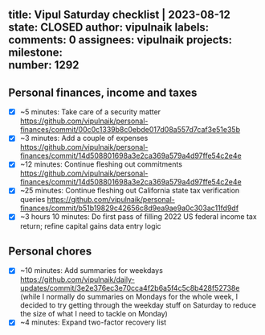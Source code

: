 title:	Vipul Saturday checklist | 2023-08-12
state:	CLOSED
author:	vipulnaik
labels:	
comments:	0
assignees:	vipulnaik
projects:	
milestone:	
number:	1292
--
## Personal finances, income and taxes

- [x] ~5 minutes: Take care of a security matter https://github.com/vipulnaik/personal-finances/commit/00c0c1339b8c0ebde017d08a557d7caf3e51e35b
- [x] ~3 minutes: Add a couple of expenses https://github.com/vipulnaik/personal-finances/commit/14d508801698a3e2ca369a579a4d97ffe54c2e4e
- [x] ~12 minutes: Continue fleshing out commitments https://github.com/vipulnaik/personal-finances/commit/14d508801698a3e2ca369a579a4d97ffe54c2e4e
- [x] ~25 minutes: Continue fleshing out California state tax verification queries https://github.com/vipulnaik/personal-finances/commit/b51b19829c42656c8d9ea9ae9a0c303ac11fd9df
- [x] ~3 hours 10 minutes: Do first pass of filling 2022 US federal income tax return; refine capital gains data entry logic

## Personal chores

- [x] ~10 minutes: Add summaries for weekdays https://github.com/vipulnaik/daily-updates/commit/3e2e376ec3e70cca4f2b6a5f4c5c8b428f52738e (while I normally do summaries on Mondays for the whole week, I decided to try getting through the weekday stuff on Saturday to reduce the size of what I need to tackle on Monday)
- [x] ~4 minutes: Expand two-factor recovery list 
